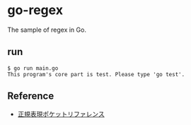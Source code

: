 # go-regex
The sample of regex in Go.

## run
```ShellSession
$ go run main.go
This program's core part is test. Please type 'go test'.
```

## Reference
* [正規表現ポケットリファレンス](https://bookmeter.com/books/10140303)